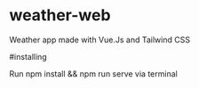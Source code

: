 # weather-web
Weather app made with Vue.Js and Tailwind CSS

#installing

Run npm install && npm run serve via terminal
